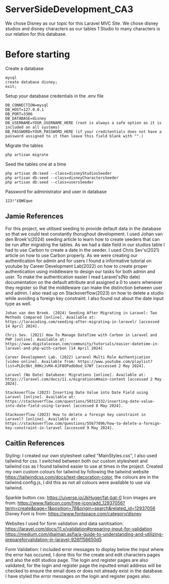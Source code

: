# ServerSideDevelopment_CA3
We chose Disney as our topic for this Laravel MVC Site. We chose disney studios and disney characters as our tables 1 Studio to many characters is our relation for this database.

# Before starting 
Create a database <br>
```
mysql
create database disney;
exit;
```
Setup your database credentials in the .env file <br>
```
DB_CONNECTION=mysql
DB_HOST=127.0.0.1
DB_PORT=3306
DB_DATABASE=disney
DB_USERNAME=YOUR_USERNAME_HERE (root is always a safe option as it is included on all systems)
DB_PASSWORD=YOUR_PASSWORD_HERE (if your creditentials does not have a password assigned to it then leave this field blank with "".)
```
Migrate the tables
```
php artisan migrate
```
Seed the tables one at a time
```
php artisan db:seed --class=disneyStudiosSeeder
php artisan db:seed --class=disneyCharactersSeeder
php artisan db:seed --class=usersSeeder
```
Password for administrator and user in database
```
123!"£QWEqwe
```

## Jamie References <br>
For this project, we utilised seeding to provide default data in the database so that we could test constantly thorughout development. I used Johan van den Broek's(2024) seeding article to learn how to create seeders that can be run after migrating the tables. As we had a date field in our studios table I had to use Carbon to create a date in the seeder. I used Chris Sev's(2021) article on how to use Carbon properly. As we were creating our authentication for admin and for users I found a informative tutorial on youtube by Career Development Lab(2022) on how to create proper authentication using middleware to design our tasks for both admin and user. To make the authentication easier I read Laravel's(No date) documentation on the default attribute and assigned a 0 to users whenever they register so that the middleware can make the distinction between user and admin. I also read up on Stackoverflow(2023) on how to delete a studio while avoiding a foreign key constraint. I also found out about the date input type as well.
```
Johan van den Broek. (2024) Seeding After Migrating in Laravel: Two Methods Compared [online]. Available at: https://laracoding.com/seeding-after-migrating-in-laravel/ [accessed 14 April 2024].

Chris Sev. (2021) How To Manage DateTime with Carbon in Laravel and PHP [online]. Available at:  https://www.digitalocean.com/community/tutorials/easier-datetime-in-laravel-and-php-with-carbon [14 April 2024]

Career Development Lab. (2022) Laravel Multi Role Authentication [video online]. Available from: https://www.youtube.com/playlist?list=PLDc9bt_00KcJvM4-KJF8OPadbOod_G7Wf [accessed 2 May 2024].

Laravel (No Date) Database: Migrations [online]. Available at: https://laravel.com/docs/11.x/migrations#main-content [accessed 2 May 2024].

Stackoverflow (2023) Inserting Date Value into Date Field using Laravel [online]. Available at: https://stackoverflow.com/questions/50312332/inserting-date-value-into-date-field-using-laravel [accessed 8 May 2024].

Stackoverflow (2023) How to delete a foreign key constraint in Laravel? [online]. Available at: https://stackoverflow.com/questions/55677896/how-to-delete-a-foreign-key-constraint-in-laravel [accessed 9 May 2024].
```

## Caitlin References <br>
Styling:
I created our own stylesheet called "MainStyles.css", I also used tailwind for css. I switched between both our custom stylesheet and tailwind css as I found tailwind easier to use at times in the project. Created my own custom colours for tailwind by following the tailwind website https://tailwindcss.com/docs/text-decoration-color, the colours are in the tailwind.config.js, I did this as not all colours were available to use via tailwind. 

Sparkle button css: https://uiverse.io/JkHuger/fat-bat-0 
Icon images are from: https://www.flaticon.com/free-icon/add_12937056?term=create&page=1&position=78&origin=search&related_id=12937056
Disney Font is from: https://www.fontspace.com/category/disney 

Websites I used for form validation and data sanitisation:
https://laravel.com/docs/11.x/validation#preparing-input-for-validation 
https://medium.com/@aiman.asfia/a-guide-to-understanding-and-utilizing-prepareforvalidation-in-laravel-926f156650d5

Form Validation: 
I included error messages to display below the input where the error has occured, I done this for the create and edit characters pages and also the edit studios page. 
The login and register pages are also validated, for the login and register page the inputted email address will be checked to ensure the email does or does not already exist in the database. I have styled the error messages on the login and register pages also. 